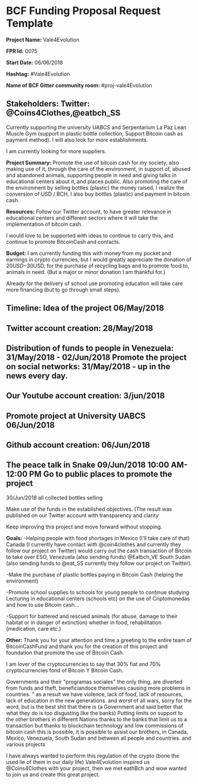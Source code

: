 
# BCF Funding Proposal Request Template

**Project Name:**
Vale4Evolution

**FPR Id:**
0075

**Start Date:**
06/06/2018

**Hashtag:**
#Vale4Evolution

**Name of BCF Gitter community room:**
#proj-vale4Evolution

**Stakeholders:**
Twitter: @Coins4Clothes,@eatbch_SS  
-----------------------------------------------
Currently supporting the university UABCS and Serpentarium La Paz
Lean Muscle Gym (support in plastic bottle collection, Support Bitcoin cash as payment method). I will also look for more establishments.

I am currently looking for more suppliers.

**Project Summary:**
Promote the use of bitcoin cash for my society, also making use of it, through the care of the environment, in support of, abused and abandoned animals, supporting people in need and giving talks in educational centers about it, and places public. 
Also promoting the care of the environment by selling bottles (plastic) the money raised, I realize the conversion of USD / BCH, I also buy bottles (plastic) and payment in bitcoin cash.

**Resources:**
Follow our Twitter account, to have greater relevance in educational centers and different sectors where it will take the implementation of bitcoin cash.

I would love to be supported with ideas to continue to carry this, and continue to promote BitcoinCash and contacts.

**Budget:**
I am currently funding this with money from my pocket and earnings in crypto currencies, but I would greatly appreciate the donation of $20USD-$30USD, for the purchase of recycling bags and to promote food to, animals in need. (But a major or minor donation I am thankful for.) 

Already for the delivery of school use promoting education will take care more financing (but to go through small steps).

**Timeline:**
Idea of the project 06/May/2018
-----
Twitter account creation:
28/May/2018
----------
Distribution of funds to people in Venezuela:
31/May/2018 - 02/Jun/2018
Promote the project on social networks:
31/May/2018 - up in the news every day.
-----
Our Youtube account creation:
3/jun/2018
-----
Promote project at University UABCS
06/Jun/2018
-----
Github account creation:
06/Jun/2018
-----
The peace talk in Snake
09/Jun/2018 10:00 AM-12:00 PM
Go to public places to promote the project
-----
30/Jun/2018 all collected bottles selling

Make use of the funds in the established objectives. (The result was published on our Twitter account with transparency and clarity


Keep improving this project and move forward without stopping.

**Goals:**
-Helping people with food shortages in Mexico (I&#39;ll take care of that) Canada (I currently have contact with @coin4clothes and currently they follow our project on Twitter) would carry out the cash transaction of Bitcoin to take over ESO, Venezuela (also sending funds) @Eatbch_VE
South Sudan (also sending funds to @eat_SS currently they follow our project on Twitter).

-Make the purchase of plastic bottles paying in Bitcoin Cash (helping the environment)

-Promote school supplies to schools for young people to continue studying Lecturing in educational centers (schools etc) on the use of Criptomonedas and how to use Bitcoin cash...

-Support for battered and rescued animals (for abuse, damage to their habitat or in danger of extinction) whether in food, rehabilitation (medication, care etc.)

**Other:**
Thank you for your attention and time a greeting to the entire team of BitcoinCashFund and thank you for the creation of this project and foundation that promote the use of Bitcoin Cash.

I am lover of the cryptocurrencies to say that 30% fiat and 70% cryptocurrencies fond of Bitcoin Y Bitcoin Cash.

Governments and their &quot;programas sociales&quot; the only thing, are diverted from funds and theft, beneficiandoce themselves causing more problems in countries. &quot; as a result we have violence, lack of food, lack of resources, lack of education in the new generations. and worst of all wars, sorry for the word, but is the best shit that there is (a Government and said better that what they do is too disgusting like the banks)
Putting limits on support to the other brothers in different Nations thanks to the banks that limit us to a transaction but thanks to blockchain technology and low commissions of bitcoin cash this is possible, it is possible to assist our brothers, in Canada, Mexico, Venezuela, South Sudan and between all people and countries. and various projects

I have always wanted to perform this regulation of the crypto (bone the used lie of them in our daily life) Vale4Evolution inspired us @Coins4Clothes with your project, then we met eathBch and wow wanted to join us and create this great project.
